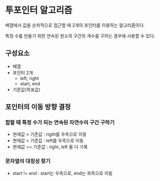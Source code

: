 # 투포인터 알고리즘

배열에서 값을 순차적으로 접근할 때 2개의 포인터를 이용하는 알고리즘이다.

특정 수를 만들기 위한 연속된 원소의 구간의 개수를 구하는 경우에 사용할 수 있다.

## 구성요소
- 배열
- 포인터 2개
  - left, right
  - start, end
- 기준값(목표값)

## 포인터의 이동 방향 결정
### 합할 때 특정 수가 되는 연속된 자연수의 구간 구하기
- 현재값 < 기준값 : right를 우측으로 이동
- 현재값 > 기준값 : left를 우측으로 이동
- 현재값 == 기준값 : right, left 둘 다 기록

### 문자열의 대칭성 찾기
- start != end : start는 우측으로, end는 좌측으로 이동


